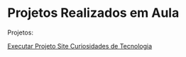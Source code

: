 # Projetos Realizados em Aula
  Projetos:
 
 <a href="https://brunomontalverne.github.io/projeto-android/">Executar Projeto Site Curiosidades de Tecnologia</a>

 
